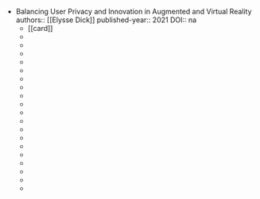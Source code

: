 - Balancing User Privacy and Innovation in Augmented and Virtual Reality
  authors:: [[Elysse Dick]]
  published-year:: 2021
  DOI:: na
	- [[card]]
	-
	-
	-
	-
	-
	-
	-
	-
	-
	-
	-
	-
	-
	-
	-
	-
	-
	-
	-